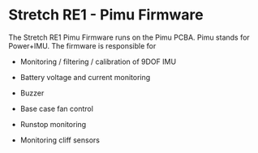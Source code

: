 # Stretch RE1 - Pimu Firmware

The Stretch RE1 Pimu Firmware runs on the Pimu PCBA. Pimu stands for Power+IMU. The firmware is responsible for 

* Monitoring / filtering / calibration of 9DOF IMU 

* Battery voltage and current monitoring

* Buzzer

* Base case fan control

* Runstop monitoring

* Monitoring cliff sensors

  

  



